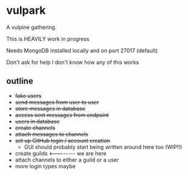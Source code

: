 # vulpark
A vulpine gathering.

This is HEAVILY work in progress

Needs MongoDB installed locally and on port 27017 (default)

Don't ask for help I don't know how any of this works

## outline
- ~~fake users~~
- ~~send messages from user to user~~
- ~~store messages in database~~
- ~~access sent messages from endpoint~~
- ~~users in database~~
- ~~create channels~~
- ~~attach messages to channels~~
- ~~set up GitHub login / account creation~~
  - GUI should probably start being written around here too (WIP!!)
- create guilds <-------- we are here
- attach channels to either a guild or a user
- more login types maybe

